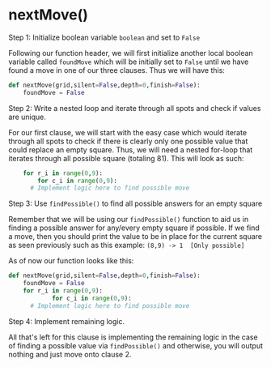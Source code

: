 <!--title={easy iteration through all spots: nextMove()}-->

<!--badges={Algorithmns:6}-->

<!--concepts{Functions}-->

# nextMove()

Step 1: Initialize boolean variable `boolean` and set to `False`

Following our function header, we will first initialize another local boolean variable called `foundMove` which will be initially set to `False` until we have found a move in one of our three clauses. Thus we will have this:

```python
def nextMove(grid,silent=False,depth=0,finish=False):
	foundMove = False
```


Step 2: Write a nested loop and iterate through all spots and check if values are unique.

For our first clause, we will start with the easy case which would iterate through all spots to check if there is clearly only one possible value that could replace an empty square. Thus, we will need a nested for-loop that iterates through all possible square (totaling 81). This will look as such:

```python
	for r_i in range(0,9):
		for c_i in range(0,9):
      # Implement logic here to find possible move
```


Step 3: Use `findPossible()` to find all possible answers for an empty square

Remember that we will be using our `findPossible()` function to aid us in finding a possible answer for any/every empty square if possible. If we find a move, then you should print the value to be in place for the current square as seen previously such as this example: `(8,9) -> 1  [Only possible]`



As of now our function looks like this:

```python
def nextMove(grid,silent=False,depth=0,finish=False):
	foundMove = False
  	for r_i in range(0,9):
			for c_i in range(0,9):
      # Implement logic here to find possible move
```

Step 4: Implement remaining logic.

All that's left for this clause is implementing the remaining logic in the case of finding a possible value via `findPossible()` and otherwise, you will output nothing and just move onto clause 2. 

